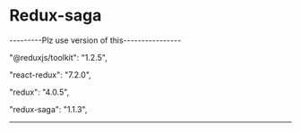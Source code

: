 # Redux-saga

---------Plz use version of this----------------

"@reduxjs/toolkit": "1.2.5",

"react-redux": "7.2.0",
    
"redux": "4.0.5",
    
"redux-saga": "1.1.3",
    
---------------------------
    
